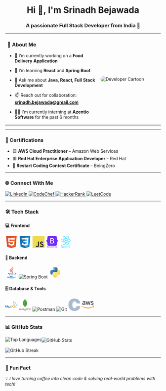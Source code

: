 <h1 align="center">Hi 👋, I'm Srinadh Bejawada</h1>
<h3 align="center">A passionate Full Stack Developer from India 🚀</h3>



<table>
  <tr>
    <td width="60%">
      
### 🚀 About Me

- 🔭 I’m currently working on a **Food Delivery Application**
- 🌱 I’m learning **React** and **Spring Boot**
- 💬 Ask me about **Java, React, Full Stack Development**
- 📫 Reach out for collaboration: **srinadh.bejawada@gmail.com**
- 🧑‍💻 I'm currently interning at **Azentio Software** for the past 6 months

    </td>
    <td>
      <img src="https://img.freepik.com/vecteurs-libre/hacker-exploitant-illustration-icone-dessin-anime-pour-ordinateur-portable-concept-icone-technologie-isole-style-bande-dessinee-plat_138676-2387.jpg?semt=ais_hybrid&w=740" 
           alt="Developer Cartoon" 
           width="250" 
           style="border-radius: 15px;" />
    </td>
  </tr>
</table>

---

### 🏅 Certifications

- 🟨 **AWS Cloud Practitioner** – Amazon Web Services  
- 🟥 **Red Hat Enterprise Application Developer** – Red Hat  
- 🔁 **Restart Coding Contest Certificate** – BeingZero

---

### 🌐 Connect With Me

<p align="left">
  <a href="https://www.linkedin.com/in/srinadh-bejawada-528660226/" target="_blank">
    <img src="https://img.shields.io/badge/LinkedIn-0A66C2?style=for-the-badge&logo=linkedin&logoColor=white" alt="LinkedIn"/>
  </a>
  <a href="https://www.codechef.com/users/srinadh_9999" target="_blank">
    <img src="https://img.shields.io/badge/CodeChef-5B4638?style=for-the-badge&logo=codechef&logoColor=white" alt="CodeChef"/>
  </a>
  <a href="https://www.hackerrank.com/sri2100030051" target="_blank">
    <img src="https://img.shields.io/badge/HackerRank-2EC866?style=for-the-badge&logo=hackerrank&logoColor=white" alt="HackerRank"/>
  </a>
  <a href="https://leetcode.com/srinadhbejawada/" target="_blank">
    <img src="https://img.shields.io/badge/LeetCode-FFA116?style=for-the-badge&logo=leetcode&logoColor=black" alt="LeetCode"/>
  </a>
</p>

---

### 🛠️ Tech Stack

#### 💻 Frontend
<p>
  <img src="https://raw.githubusercontent.com/devicons/devicon/master/icons/html5/html5-original.svg" alt="HTML5" width="40" height="40"/>
  <img src="https://raw.githubusercontent.com/devicons/devicon/master/icons/css3/css3-original.svg" alt="CSS3" width="40" height="40"/>
  <img src="https://raw.githubusercontent.com/devicons/devicon/master/icons/javascript/javascript-original.svg" alt="JavaScript" width="40" height="40"/>
  <img src="https://raw.githubusercontent.com/devicons/devicon/master/icons/bootstrap/bootstrap-plain-wordmark.svg" alt="Bootstrap" width="40" height="40"/>
  <img src="https://raw.githubusercontent.com/devicons/devicon/master/icons/react/react-original-wordmark.svg" alt="React" width="40" height="40"/>
</p>

#### 🧰 Backend
<p>
  <img src="https://raw.githubusercontent.com/devicons/devicon/master/icons/java/java-original.svg" alt="Java" width="40" height="40"/>
  <img src="https://www.vectorlogo.zone/logos/springio/springio-icon.svg" alt="Spring Boot" width="40" height="40"/>
  <img src="https://raw.githubusercontent.com/devicons/devicon/master/icons/python/python-original.svg" alt="Python" width="40" height="40"/>
</p>

#### 🗄️ Database & Tools
<p>
  <img src="https://raw.githubusercontent.com/devicons/devicon/master/icons/mysql/mysql-original-wordmark.svg" alt="MySQL" width="40" height="40"/>
  <img src="https://raw.githubusercontent.com/devicons/devicon/master/icons/mongodb/mongodb-original-wordmark.svg" alt="MongoDB" width="40" height="40"/>
  <img src="https://www.vectorlogo.zone/logos/getpostman/getpostman-icon.svg" alt="Postman" width="40" height="40"/>
  <img src="https://www.vectorlogo.zone/logos/git-scm/git-scm-icon.svg" alt="Git" width="40" height="40"/>
  <img src="https://raw.githubusercontent.com/devicons/devicon/master/icons/c/c-original.svg" alt="C" width="40" height="40"/>
  <img src="https://raw.githubusercontent.com/devicons/devicon/master/icons/amazonwebservices/amazonwebservices-original-wordmark.svg" alt="AWS" width="40" height="40"/>
</p>

---

### 📊 GitHub Stats

<p>
  <img align="left" src="https://github-readme-stats.vercel.app/api/top-langs?username=srinadhchowdary&show_icons=true&locale=en&layout=compact" alt="Top Languages" />
</p>

<p>
  <img align="center" src="https://github-readme-stats.vercel.app/api?username=srinadhchowdary&show_icons=true&locale=en" alt="GitHub Stats" />
</p>

<p>
  <img align="center" src="https://github-readme-streak-stats.herokuapp.com/?user=srinadhchowdary" alt="GitHub Streak" />
</p>

---

### 🧠 Fun Fact

💡 *I love turning coffee into clean code & solving real-world problems with tech!*
